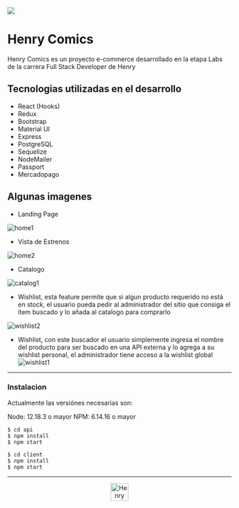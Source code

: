 <p align='left'>
    <img src='https://static.wixstatic.com/media/85087f_0d84cbeaeb824fca8f7ff18d7c9eaafd~mv2.png/v1/fill/w_160,h_30,al_c,q_85,usm_0.66_1.00_0.01/Logo_completo_Color_1PNG.webp'
    />    
 </p> 
 
# Henry Comics
 Henry Comics es un proyecto e-commerce desarrollado en la etapa Labs de la carrera Full Stack Developer de Henry

## Tecnologias utilizadas en el desarrollo
 
- React (Hooks)
- Redux
- Bootstrap
- Material UI
- Express
- PostgreSQL
- Sequelize
- NodeMailer
- Passport
- Mercadopago


## Algunas imagenes
- Landing Page

![home1](https://user-images.githubusercontent.com/67916064/99194199-c45f8180-275c-11eb-8cc0-d509b16762e4.png)

- Vista de Estrenos

![home2](https://user-images.githubusercontent.com/67916064/99194202-c6294500-275c-11eb-815c-3f484e9cba14.png)

- Catalogo

![catalog1](https://user-images.githubusercontent.com/67916064/99194196-c295be00-275c-11eb-885b-679686d490df.png)

- Wishlist, esta feature permite que si algun producto requerido no está en stock, el usuario pueda pedir al administrador del sitio que consiga el item buscado y lo añada al catalogo para comprarlo

![wishlist2](https://user-images.githubusercontent.com/67916064/99194194-c1fd2780-275c-11eb-8abe-01fa2e6bf587.png)

- Wishlist, con este buscador el usuario simplemente ingresa el nombre del producto para ser buscado en una API externa y lo agrega a su wishlist personal, el administrador tiene acceso a la wishlist global
![wishlist1](https://user-images.githubusercontent.com/67916064/99194206-c75a7200-275c-11eb-8750-eacfa6675ecb.png)

*****
### Instalacion

Actualmente las versiónes necesarias son:

Node: 12.18.3 o mayor
NPM: 6.14.16 o mayor

```
$ cd api
$ npm install
$ npm start

$ cd client
$ npm install
$ npm start

```

*****
<p align="center">
  <img src='https://user-images.githubusercontent.com/67916064/99161386-9896ba00-26d0-11eb-9d1c-3b9f0a3cc4fe.png' alt='Henry Comics' height=40 width=40
    /> 
 </p>




